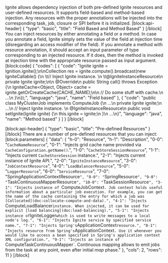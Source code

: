 Ignite allows dependency injection of both pre-defined Ignite resources and user-defined resources. It supports field-based and method-based injection. Any resources with the proper annotations will be injected into the corresponding task, job, closure or SPI before it is initialized.
[block:api-header]
{
  "type": "basic",
  "title": "Field Based and Method Based"
}
[/block]
You can inject resources by either annotating a field or a method. In case you annotate a field, Ignite simply sets the value of the field at injection time (disregarding an access modifier of the field). If you annotate a method with resource annotation, it should accept an input parameter of type corresponding to an injected resource. If it does, then the method is invoked at injection time with the appropriate resource passed as input argument.
[block:code]
{
  "codes": [
    {
      "code": "Ignite ignite = Ignition.ignite();\n\nCollection<String> res = ignite.compute().broadcast(new IgniteCallable<String>() {\n  \t// Inject Ignite instance.  \n  \t@IgniteInstanceResource\n    private Ignite ignite;\n\n    @Override\n    public String call() throws Exception {\n        IgniteCache<Object, Object> cache = ignite.getOrCreateCache(CACHE_NAME);\n\n        // Do some stuff with cache.\n        ...\n    }\n});",
      "language": "java",
      "name": "Field based"
    },
    {
      "code": "public class MyClusterJob implements ComputeJob {\n    ...\n    private Ignite ignite;\n    ...\n    // Inject Ignite instance.  \n    @IgniteInstanceResource\n    public void setIgnite(Ignite ignite) {\n        this.ignite = ignite;\n    }\n    ...\n}",
      "language": "java",
      "name": "Method based"
    }
  ]
}
[/block]

[block:api-header]
{
  "type": "basic",
  "title": "Pre-defined Resources"
}
[/block]
There are a number of pre-defined resources that you can inject:
[block:parameters]
{
  "data": {
    "h-0": "Resource",
    "h-1": "Description",
    "0-0": "`CacheNameResource`",
    "0-1": "Injects grid cache name provided via `CacheConfiguration.getName()`.",
    "1-0": "`CacheStoreSessionResource`",
    "1-1": "Injects current `CacheStoreSession` instance.",
    "2-1": "Injects current instance of Ignite API.",
    "2-0": "`IgniteInstanceResource`",
    "3-0": "`JobContextResource`",
    "4-0": "`LoadBalancerResource`",
    "5-0": "`LoggerResource`",
    "6-0": "`ServiceResource`",
    "7-0": "SpringApplicationContextResource`",
    "8-0": "`SpringResource`",
    "9-0": "`TaskContinuousMapperResource`",
    "10-0": "`TaskSessionResource`",
    "3-1": "Injects instance of `ComputeJobContext`. Job context holds useful information about a particular job execution. For example, you can get the name of the cache containing the entry for which a job was [Collocated](doc:collocate-compute-and-data).",
    "4-1": "Injects `ComputeLoadBalancer` instance. When injected, it can be used for explicit [load balancing](doc:load-balancing).",
    "5-1": "Injects instance of `IgniteLogger` which is used to write messages to a local node's log.",
    "6-1": "Injects Ignite service by specified service name.",
    "7-1": "Injects Spring's `ApplicationContext` resource.",
    "8-1": "Injects resource from Spring's `ApplicationContext`. Use it whenever you would like to access a bean specified in Spring's application context  XML configuration.",
    "9-1": "Injects an instance of `ComputeTaskContinuousMapper`. Continuous mapping allows to emit jobs from the task at any point, even after initial *map* phase."
  },
  "cols": 2,
  "rows": 11
}
[/block]